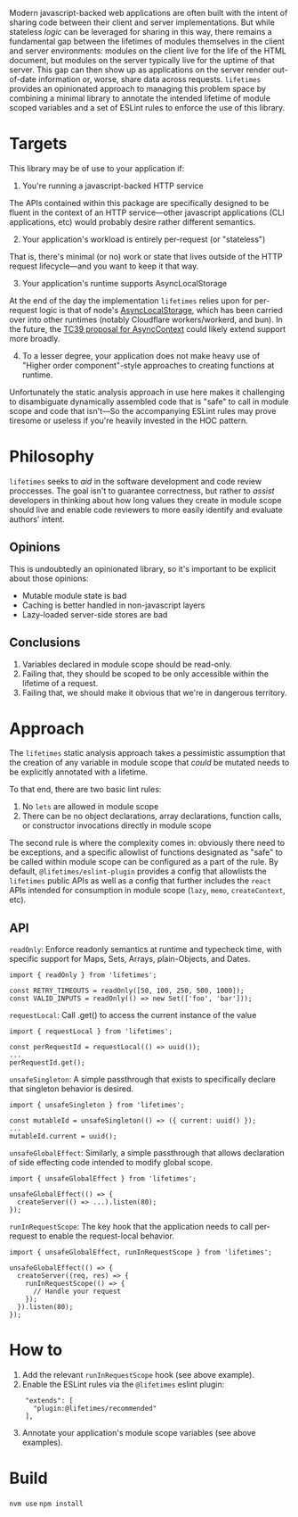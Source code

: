 Modern javascript-backed web applications are often built with the intent of sharing code between their client and server implementations. But while stateless _logic_ can be leveraged for sharing in this way, there remains a fundamental gap between the lifetimes of modules themselves in the client and server environments: modules on the client live for the life of the HTML document, but modules on the server typically live for the uptime of that server. This gap can then show up as applications on the server render out-of-date information or, worse, share data across requests. `lifetimes` provides an opinionated approach to managing this problem space by combining a minimal library to annotate the intended lifetime of module scoped variables and a set of ESLint rules to enforce the use of this library.

# Targets

This library may be of use to your application if:

1. You're running a javascript-backed HTTP service

The APIs contained within this package are specifically designed to be fluent in the context of an HTTP service—other javascript applications (CLI applications, etc) would probably desire rather different semantics.

2. Your application's workload is entirely per-request (or "stateless")

That is, there's minimal (or no) work or state that lives outside of the HTTP request lifecycle—and you want to keep it that way. 

3. Your application's runtime supports AsyncLocalStorage

At the end of the day the implementation `lifetimes` relies upon for per-request logic is that of node's [AsyncLocalStorage](https://nodejs.org/api/async_context.html), which has been carried over into other runtimes (notably Cloudflare workers/workerd, and bun). In the future, the [TC39 proposal for AsyncContext](https://github.com/tc39/proposal-async-context) could likely extend support more broadly.

4. To a lesser degree, your application does not make heavy use of "Higher order component"-style approaches to creating functions at runtime.

Unfortunately the static analysis approach in use here makes it challenging to disambiguate dynamically assembled code that is "safe" to call in module scope and code that isn't—So the accompanying ESLint rules may prove tiresome or useless if you're heavily invested in the HOC pattern.

# Philosophy

`lifetimes` seeks to _aid_ in the software development and code review proccesses. The goal isn't to guarantee correctness, but rather to *assist* developers in thinking about how long values they create in module scope should live and enable code reviewers to more easily identify and evaluate authors' intent. 

## Opinions

This is undoubtedly an opinionated library, so it's important to be explicit about those opinions:
- Mutable module state is bad
- Caching is better handled in non-javascript layers
- Lazy-loaded server-side stores are bad

## Conclusions

1. Variables declared in module scope should be read-only.
2. Failing that, they should be scoped to be only accessible within the lifetime of a request.
3. Failing that, we should make it obvious that we're in dangerous territory.

# Approach

The `lifetimes` static analysis approach takes a pessimistic assumption that the creation of any variable in module scope that _could_ be mutated needs to be explicitly annotated with a lifetime.

To that end, there are two basic lint rules:
1. No `lets` are allowed in module scope
2. There can be no object declarations, array declarations, function calls, or constructor invocations directly in module scope

The second rule is where the complexity comes in: obviously there need to be exceptions, and a specific allowlist of functions designated as "safe" to be called within module scope can be configured as a part of the rule. By default, `@lifetimes/eslint-plugin` provides a config that allowlists the `lifetimes` public APIs as well as a config that further includes the `react` APIs intended for consumption in module scope (`lazy`, `memo`, `createContext`, etc).

## API

`readOnly`: Enforce readonly semantics at runtime and typecheck time, with specific support for Maps, Sets, Arrays, plain-Objects, and Dates.

```
import { readOnly } from 'lifetimes';

const RETRY_TIMEOUTS = readOnly([50, 100, 250, 500, 1000]);
const VALID_INPUTS = readOnly(() => new Set(['foo', 'bar']));
```

`requestLocal`: Call .get() to access the current instance of the value

```
import { requestLocal } from 'lifetimes';

const perRequestId = requestLocal(() => uuid());
...
perRequestId.get();
```

`unsafeSingleton`: A simple passthrough that exists to specifically declare that singleton behavior is desired.

```
import { unsafeSingleton } from 'lifetimes';

const mutableId = unsafeSingleton(() => ({ current: uuid() });
...
mutableId.current = uuid(); 
```

`unsafeGlobalEffect`: Similarly, a simple passthrough that allows declaration of side effecting code intended to modify global scope.

```
import { unsafeGlobalEffect } from 'lifetimes';

unsafeGlobalEffect(() => {
  createServer(() => ...).listen(80);
});
```

`runInRequestScope`: The key hook that the application needs to call per-request to enable the request-local behavior.

```
import { unsafeGlobalEffect, runInRequestScope } from 'lifetimes';

unsafeGlobalEffect(() => {
  createServer((req, res) => {
    runInRequestScope(() => {
      // Handle your request
    });
  }).listen(80);
});

```

# How to

1. Add the relevant `runInRequestScope` hook (see above example).
2. Enable the ESLint rules via the `@lifetimes` eslint plugin:

```
    "extends": [
      "plugin:@lifetimes/recommended"
    ],
```

3. Annotate your application's module scope variables (see above examples).

# Build
`nvm use`
`npm install`

